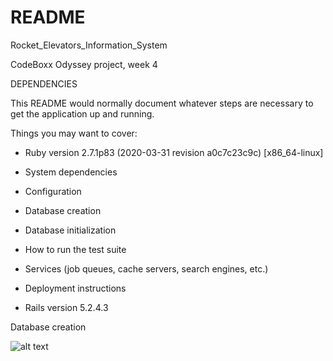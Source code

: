 # README

Rocket_Elevators_Information_System

CodeBoxx Odyssey project, week 4

DEPENDENCIES 

This README would normally document whatever steps are necessary to get the
application up and running.

Things you may want to cover:

* Ruby version 2.7.1p83 (2020-03-31 revision a0c7c23c9c) [x86_64-linux]

* System dependencies

* Configuration

* Database creation

* Database initialization

* How to run the test suite

* Services (job queues, cache servers, search engines, etc.)

* Deployment instructions

* Rails version 5.2.4.3

Database creation

![alt text](https://github.com/alex07L/Rocket_Elevators_Information_System/blob/Ange/Capture.PNG)
